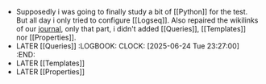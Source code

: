 - Supposedly i was going to finally study a bit of [[Python]] for the test. But all day i only tried to configure [[Logseq]]. Also repaired the wikilinks of our [journal](((685b8792-fff8-4488-82b9-efe4c725ee95))), only that part, i didn't added [[Queries]], [[Templates]] nor [[Properties]].
- LATER [[Queries]]
  :LOGBOOK:
  CLOCK: [2025-06-24 Tue 23:27:00]
  :END:
- LATER [[Templates]]
- LATER [[Properties]]